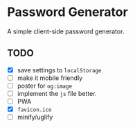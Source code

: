 # Password Generator

A simple client-side password generator.

## TODO

- [x] save settings to `localStorage`
- [ ] make it mobile friendly
- [ ] poster for `og:image`
- [ ] implement the `js` file better.
- [ ] PWA
- [x] `favicon.ico`
- [ ] minify/uglify